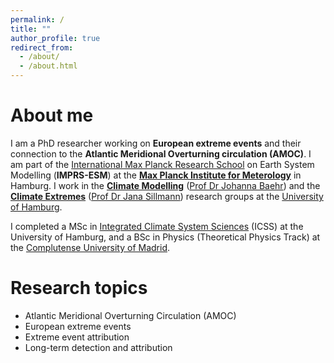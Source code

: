 ```yaml
---
permalink: /
title: ""
author_profile: true
redirect_from: 
  - /about/
  - /about.html
---
```


# About me
I am a PhD researcher working on **European extreme events** and their connection to the **Atlantic Meridional Overturning circulation (AMOC)**. I am part of the [International Max Planck Research School](https://mpimet.mpg.de/en/career/imprs-esm) on Earth System Modelling (**IMPRS-ESM**) at the **[Max Planck Institute for Meterology](https://mpimet.mpg.de/en/homepage)** in Hamburg. I work in the **[Climate Modelling](https://www.ifm.uni-hamburg.de/en/workareas/climatemodelling.html)** ([Prof Dr Johanna Baehr](https://www.ifm.uni-hamburg.de/en/institute/staff/baehr.html)) and the **[Climate Extremes](https://www.fnk.uni-hamburg.de/2-research/research-group-climate-extremes.html)** ([Prof Dr Jana Sillmann](https://www.fnk.uni-hamburg.de/2-research/research-group-climate-extremes/team/sillmann-jana.html)) research groups at the [University of Hamburg](https://www.uni-hamburg.de/en.html).

I completed a MSc in [Integrated Climate System Sciences](https://www.sicss.uni-hamburg.de/msc-programs/msc-integrated-climate-science.html) (ICSS) at the University of Hamburg, and a BSc in Physics (Theoretical Physics Track) at the [Complutense University of Madrid](https://www.ucm.es/english).

# Research topics
- Atlantic Meridional Overturning Circulation (AMOC)
- European extreme events
- Extreme event attribution
- Long-term detection and attribution


